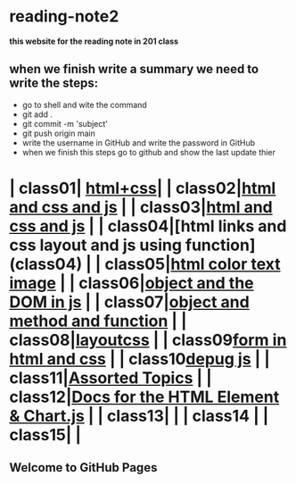 
# reading-note2

**this website for the reading note in 201 class**
## when we finish write a summary we need to write the steps:
* go to shell and wite the command
 * git add .
  * git commit -m 'subject'
  * git push origin main
  * write the username in GitHub and write the password in GitHub
  * when we finish this steps go to github and show the last update thier
  
|    class01| [html+css](class01)|
|    class02|[html and css and js](class02)               |
|    class03|[html and css and js](class03)               |
|    class04|[html links and css layout and js using function] (class04)              |
|   class05|[html color text image](class05)               |
|    class06|[object and the DOM in js](class06)               |
|    class07|[object and method and function](class07)               |
|    class08|[layoutcss](class08)               |
|   class09[form in html and css](class09)               |
|    class10[depug js](class10)               |
|    class11|[Assorted Topics](class11)               |
|    class12|[Docs for the HTML <canvas> Element & Chart.js](class12)               |
|    class13|[]()               |
|    class14[]()               |
|    class15|[]()               |
=======

## Welcome to GitHub Pages

